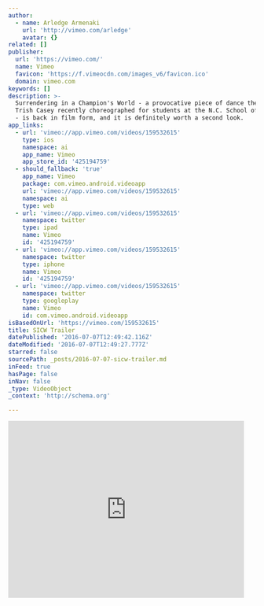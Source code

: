 ```yaml
---
author:
  - name: Arledge Armenaki
    url: 'http://vimeo.com/arledge'
    avatar: {}
related: []
publisher:
  url: 'https://vimeo.com/'
  name: Vimeo
  favicon: 'https://f.vimeocdn.com/images_v6/favicon.ico'
  domain: vimeo.com
keywords: []
description: >-
  Surrendering in a Champion's World - a provocative piece of dance theater that
  Trish Casey recently choreographed for students at the N.C. School of the Arts
  - is back in film form, and it is definitely worth a second look.
app_links:
  - url: 'vimeo://app.vimeo.com/videos/159532615'
    type: ios
    namespace: ai
    app_name: Vimeo
    app_store_id: '425194759'
  - should_fallback: 'true'
    app_name: Vimeo
    package: com.vimeo.android.videoapp
    url: 'vimeo://app.vimeo.com/videos/159532615'
    namespace: ai
    type: web
  - url: 'vimeo://app.vimeo.com/videos/159532615'
    namespace: twitter
    type: ipad
    name: Vimeo
    id: '425194759'
  - url: 'vimeo://app.vimeo.com/videos/159532615'
    namespace: twitter
    type: iphone
    name: Vimeo
    id: '425194759'
  - url: 'vimeo://app.vimeo.com/videos/159532615'
    namespace: twitter
    type: googleplay
    name: Vimeo
    id: com.vimeo.android.videoapp
isBasedOnUrl: 'https://vimeo.com/159532615'
title: SICW Trailer
datePublished: '2016-07-07T12:49:42.116Z'
dateModified: '2016-07-07T12:49:27.777Z'
starred: false
sourcePath: _posts/2016-07-07-sicw-trailer.md
inFeed: true
hasPage: false
inNav: false
_type: VideoObject
_context: 'http://schema.org'

---
```

<iframe src="https://cdn.embedly.com/widgets/media.html?src=https%3A%2F%2Fplayer.vimeo.com%2Fvideo%2F159532615&amp;url=https%3A%2F%2Fvimeo.com%2F159532615&amp;image=http%3A%2F%2Fi.vimeocdn.com%2Fvideo%2F561307448_295x166.jpg&amp;key=b7d04c9b404c499eba89ee7072e1c4f7&amp;type=text%2Fhtml&amp;schema=vimeo" width="480" height="360" scrolling="no" frameborder="0" allowfullscreen="" style=""></iframe>
